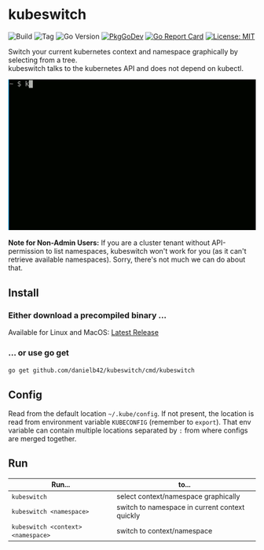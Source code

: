 # kubeswitch

![Build](https://github.com/danielb42/kubeswitch/workflows/Build/badge.svg)
![Tag](https://img.shields.io/github/v/tag/danielb42/kubeswitch)
![Go Version](https://img.shields.io/github/go-mod/go-version/danielb42/kubeswitch)
[![PkgGoDev](https://pkg.go.dev/badge/github.com/danielb42/kubeswitch)](https://pkg.go.dev/github.com/danielb42/kubeswitch)
[![Go Report Card](https://goreportcard.com/badge/github.com/danielb42/kubeswitch)](https://goreportcard.com/report/github.com/danielb42/kubeswitch)
[![License: MIT](https://img.shields.io/badge/License-MIT-green.svg)](https://opensource.org/licenses/MIT)

Switch your current kubernetes context and namespace graphically by selecting from a tree.  
kubeswitch talks to the kubernetes API and does not depend on kubectl.

![Demo](https://raw.githubusercontent.com/danielb42/kubeswitch/master/demo.gif)

**Note for Non-Admin Users:** If you are a cluster tenant without API-permission to list namespaces, kubeswitch won't work for you (as it can't retrieve available namespaces). Sorry, there's not much we can do about that.

## Install

### Either download a precompiled binary ...

Available for Linux and MacOS: [Latest Release](https://github.com/danielb42/kubeswitch/releases/latest)

### ... or use go get

`go get github.com/danielb42/kubeswitch/cmd/kubeswitch`

## Config

Read from the default location `~/.kube/config`. If not present, the location is read from environment variable `KUBECONFIG` (remember to `export`). That env variable can contain multiple locations separated by `:` from where configs are merged together.

## Run

| Run... | to... |
|-|-|
| `kubeswitch` | select context/namespace graphically |  
| `kubeswitch <namespace>` | switch to namespace in current context quickly |  
| `kubeswitch <context> <namespace>` | switch to context/namespace |
